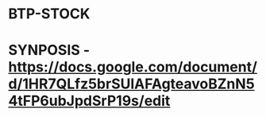 # BTP-STOCK

# SYNPOSIS - https://docs.google.com/document/d/1HR7QLfz5brSUlAFAgteavoBZnN54tFP6ubJpdSrP19s/edit
